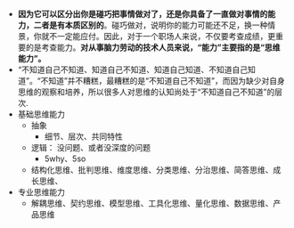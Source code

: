 - **因为它可以区分出你是碰巧把事情做对了，还是你具备了一直做对事情的能力，二者是有本质区别的**。碰巧做对，说明你的能力可能还不足，换一种情景，你就不一定能应付。因此，对于一个职场人来说，不仅要考查成绩，更重要的是考查能力。**对从事脑力劳动的技术人员来说，“能力”主要指的是“思维能力”。**
- “不知道自己不知道、知道自己不知道、知道自己知道、不知道自己知道”。“不知道”并不糟糕，最糟糕的是“不知道自己不知道”，而因为缺少对自身思维的观察和培养，所以很多人对思维的认知尚处于“不知道自己不知道”的层次.
- 基础思维能力
	- 抽象
		- 细节、层次、共同特性
	- 逻辑： 没问题、或者没深度的问题
		- 5why、5so
	- 结构化思维、批判思维、维度思维、分类思维、分治思维、简答思维、成长思维、
- 专业思维能力
	- 解耦思维、契约思维、模型思维、工具化思维、量化思维、数据思维、产品思维